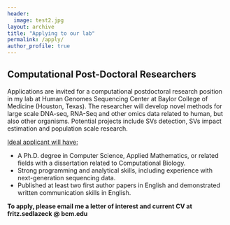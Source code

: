 ```yaml
---
header:
  image: test2.jpg
layout: archive
title: "Applying to our lab"
permalink: /apply/
author_profile: true
---
```



## Computational Post-Doctoral Researchers
Applications are invited for a computational postdoctoral research position in my lab at Human Genomes Sequencing Center at Baylor College of Medicine (Houston, Texas). The researcher will develop novel methods for large scale DNA-seq, RNA-Seq and other omics data related to human, but also other organisms. Potential projects include SVs detection, SVs impact estimation and population scale research.

<ins>Ideal applicant will have:</ins>

* A Ph.D. degree in Computer Science, Applied Mathematics, or related fields with a dissertation related to Computational Biology.
* Strong programming and analytical skills, including experience with next-generation sequencing data.
* Published at least two first author papers in English and demonstrated written communication skills in English.

<strong> To apply, please email me a letter of interest and current CV at fritz.sedlazeck @ bcm.edu <strong>

